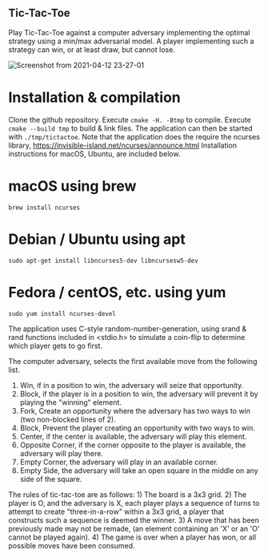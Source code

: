 ## Tic-Tac-Toe

Play Tic-Tac-Toe against a computer adversary implementing the optimal strategy using a min/max adversarial model.
A player implementing such a strategy can win, or at least draw, but cannot lose.

![Screenshot from 2021-04-12 23-27-01](https://user-images.githubusercontent.com/22286436/114506441-a51f3000-9be6-11eb-8f45-c99132235fa9.png)

# Installation & compilation
Clone the github repository.
Execute `cmake -H. -Btmp` to compile.
Execute `cmake --build tmp` to build & link files.
The application can then be started with `./tmp/tictactoe`.
Note that the application does the require the ncurses library, https://invisible-island.net/ncurses/announce.html
Installation instructions for macOS, Ubuntu, are included below.
# macOS using brew
`brew install ncurses`

# Debian / Ubuntu using apt
`sudo apt-get install libncurses5-dev libncursesw5-dev`

# Fedora / centOS, etc. using yum
`sudo yum install ncurses-devel`

The application uses C-style random-number-generation, using srand & rand functions included in <stdio.h> to simulate a coin-flip to determine which player gets to go first.

The computer adversary, selects the first available move from the following list.
1) Win, if in a position to win, the adversary will seize that opportunity.
2) Block, if the player is in a position to win, the adversary will prevent it by playing the "winning" element.
3) Fork, Create an opportunity where the adversary has two ways to win (two non-blocked lines of 2).
4) Block, Prevent the player creating an opportunity with two ways to win.
5) Center, if the center is available, the adversary will play this element.
6) Opposite Corner, if the corner opposite to the player is available, the adversary will play there.
7) Empty Corner, the adversary will play in an available corner.
8) Empty Side, the adversary will take an open square in the middle on any side of the square.

The rules of tic-tac-toe are as follows:
    1) The board is a 3x3 grid.
    2) The player is O, and the adversary is X, each player plays a sequence of turns to attempt to create "three-in-a-row" within a 3x3 grid, a player that constructs such a sequence is deemed the winner.
    3) A move that has been previously made may not be remade, (an element containing an 'X' or an 'O' cannot be played again).
    4) The game is over when a player has won, or all possible moves have been consumed.
